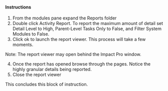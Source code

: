 #### Instructions

1. From the modules pane expand the Reports folder
2. Double click Activity Report. 
To report the maximum amount of detail set Detail Level to High, Parent-Level Tasks Only to False, and Filter System Modules to False. 
3. Click ok to launch the report viewer. This process will take a few moments. 

Note: The report viewer may open behind the Impact Pro window. 

4. Once the report has opened browse through the pages. Notice the highly granular details being reported. 
5. Close the report viewer

This concludes this block of instruction.
